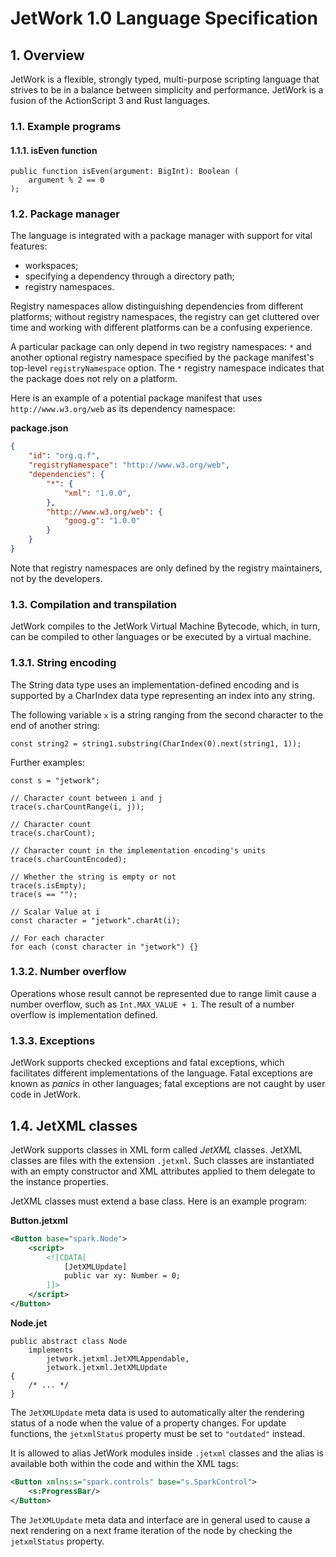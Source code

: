 # JetWork 1.0 Language Specification

## 1. Overview

JetWork is a flexible, strongly typed, multi-purpose scripting language that strives to be in a balance between simplicity and performance. JetWork is a fusion of the ActionScript 3 and Rust languages.

### 1.1. Example programs

#### 1.1.1. isEven function

```
public function isEven(argument: BigInt): Boolean (
    argument % 2 == 0
);
```

### 1.2. Package manager

The language is integrated with a package manager with support for vital features:

* workspaces;
* specifying a dependency through a directory path;
* registry namespaces.

Registry namespaces allow distinguishing dependencies from different platforms; without registry namespaces, the registry can get cluttered over time and working with different platforms can be a confusing experience.

A particular package can only depend in two registry namespaces: `*` and another optional registry namespace specified by the package manifest's top-level `registryNamespace` option. The `*` registry namespace indicates that the package does not rely on a platform.

Here is an example of a potential package manifest that uses `http://www.w3.org/web` as its dependency namespace:

**package.json**

```json
{
    "id": "org.q.f",
    "registryNamespace": "http://www.w3.org/web",
    "dependencies": {
        "*": {
            "xml": "1.0.0",
        },
        "http://www.w3.org/web": {
            "goog.g": "1.0.0"
        }
    }
}
```

Note that registry namespaces are only defined by the registry maintainers, not by the developers.

### 1.3. Compilation and transpilation

JetWork compiles to the JetWork Virtual Machine Bytecode, which, in turn, can be compiled to other languages or be executed by a virtual machine.

### 1.3.1. String encoding

The String data type uses an implementation-defined encoding and is supported by a CharIndex data type representing an index into any string.

The following variable `x` is a string ranging from the second character to the end of another string:

```
const string2 = string1.substring(CharIndex(0).next(string1, 1));
```

Further examples:

```
const s = "jetwork";

// Character count between i and j
trace(s.charCountRange(i, j));

// Character count
trace(s.charCount);

// Character count in the implementation encoding's units
trace(s.charCountEncoded);

// Whether the string is empty or not
trace(s.isEmpty);
trace(s == "");

// Scalar Value at i
const character = "jetwork".charAt(i);

// For each character
for each (const character in "jetwork") {}
```

### 1.3.2. Number overflow

Operations whose result cannot be represented due to range limit cause a number overflow, such as `Int.MAX_VALUE + 1`. The result of a number overflow is implementation defined.

### 1.3.3. Exceptions

JetWork supports checked exceptions and fatal exceptions, which facilitates different implementations of the language. Fatal exceptions are known as *panics* in other languages; fatal exceptions are not caught by user code in JetWork.

## 1.4. JetXML classes

JetWork supports classes in XML form called *JetXML* classes. JetXML classes are files with the extension `.jetxml`. Such classes are instantiated with an empty constructor and XML attributes applied to them delegate to the instance properties.

JetXML classes must extend a base class. Here is an example program:

**Button.jetxml**

```xml
<Button base="spark.Node">
    <script>
        <![CDATA[
            [JetXMLUpdate]
            public var xy: Number = 0;
        ]]>
    </script>
</Button>
```

**Node.jet**

```
public abstract class Node
    implements
        jetwork.jetxml.JetXMLAppendable,
        jetwork.jetxml.JetXMLUpdate
{
    /* ... */
}
```

The `JetXMLUpdate` meta data is used to automatically alter the rendering status of a node when the value of a property changes. For update functions, the `jetxmlStatus` property must be set to `"outdated"` instead.

It is allowed to alias JetWork modules inside `.jetxml` classes and the alias is available both within the code and within the XML tags:

```xml
<Button xmlns:s="spark.controls" base="s.SparkControl">
    <s:ProgressBar/>
</Button>
```

The `JetXMLUpdate` meta data and interface are in general used to cause a next rendering on a next frame iteration of the node by checking the `jetxmlStatus` property.